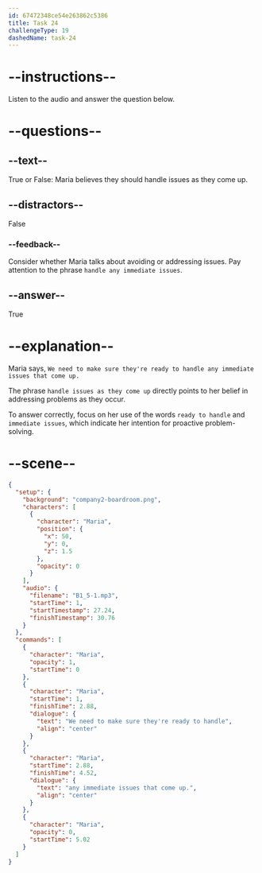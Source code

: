 ```yaml
---
id: 67472348ce54e263862c5386
title: Task 24
challengeType: 19
dashedName: task-24
---
```


<!-- (Audio) Maria: We need to make sure they're ready to handle any immediate issues that come up. -->

# --instructions--

Listen to the audio and answer the question below.

# --questions--

## --text--

True or False: Maria believes they should handle issues as they come up.

## --distractors--

False

### --feedback--

Consider whether Maria talks about avoiding or addressing issues. Pay attention to the phrase `handle any immediate issues`.

## --answer--

True

# --explanation--

Maria says, `We need to make sure they're ready to handle any immediate issues that come up.` 

The phrase `handle issues as they come up` directly points to her belief in addressing problems as they occur. 

To answer correctly, focus on her use of the words `ready to handle` and `immediate issues`, which indicate her intention for proactive problem-solving.

# --scene--

```json
{
  "setup": {
    "background": "company2-boardroom.png",
    "characters": [
      {
        "character": "Maria",
        "position": {
          "x": 50,
          "y": 0,
          "z": 1.5
        },
        "opacity": 0
      }
    ],
    "audio": {
      "filename": "B1_5-1.mp3",
      "startTime": 1,
      "startTimestamp": 27.24,
      "finishTimestamp": 30.76
    }
  },
  "commands": [
    {
      "character": "Maria",
      "opacity": 1,
      "startTime": 0
    },
    {
      "character": "Maria",
      "startTime": 1,
      "finishTime": 2.88,
      "dialogue": {
        "text": "We need to make sure they're ready to handle",
        "align": "center"
      }
    },
    {
      "character": "Maria",
      "startTime": 2.88,
      "finishTime": 4.52,
      "dialogue": {
        "text": "any immediate issues that come up.",
        "align": "center"
      }
    },
    {
      "character": "Maria",
      "opacity": 0,
      "startTime": 5.02
    }
  ]
}
```

